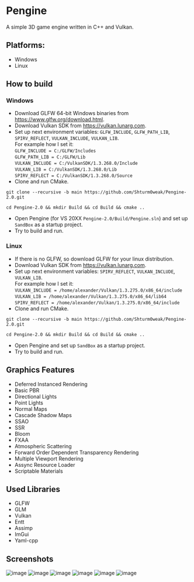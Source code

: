 # **Pengine**
A simple 3D game engine written in C++ and Vulkan.

## **Platforms:**
* Windows
* Linux

## **How to build**
### **Windows**
* Download GLFW 64-bit Windows binaries from https://www.glfw.org/download.html.
* Download Vulkan SDK from https://vulkan.lunarg.com.
* Set up next environment variables: `GLFW_INCLUDE`, `GLFW_PATH_LIB`, `SPIRV_REFLECT`, `VULKAN_INCLUDE`, `VULKAN_LIB`.\
For example how I set it:\
`GLFW_INCLUDE = C:/GLFW/Includes`\
`GLFW_PATH_LIB = C:/GLFW/Lib`\
`VULKAN_INCLUDE = C:/VulkanSDK/1.3.268.0/Include`\
`VULKAN_LIB = C:/VulkanSDK/1.3.268.0/Lib`\
`SPIRV_REFLECT = C:/VulkanSDK/1.3.268.0/Source`
* Clone and run CMake.
```
git clone --recursive -b main https://github.com/Shturm0weak/Pengine-2.0.git
```
```
cd Pengine-2.0 && mkdir Build && cd Build && cmake ..
```
* Open Pengine (for VS 20XX `Pengine-2.0/Build/Pengine.sln`) and set up `SandBox` as a startup project.
* Try to build and run.

### **Linux**
* If there is no GLFW, so download GLFW for your linux distribution.
* Download Vulkan SDK from https://vulkan.lunarg.com.
* Set up next environment variables: `SPIRV_REFLECT`, `VULKAN_INCLUDE`, `VULKAN_LIB`.\
For example how I set it:\
`VULKAN_INCLUDE = /home/alexander/Vulkan/1.3.275.0/x86_64/include`\
`VULKAN_LIB = /home/alexander/Vulkan/1.3.275.0/x86_64/lib64`\
`SPIRV_REFLECT = /home/alexander/Vulkan/1.3.275.0/x86_64/include`
* Clone and run CMake.
```
git clone --recursive -b main https://github.com/Shturm0weak/Pengine-2.0.git
```
```
cd Pengine-2.0 && mkdir Build && cd Build && cmake ..
```
* Open Pengine and set up `SandBox` as a startup project.
* Try to build and run.

## **Graphics Features**
* Deferred Instanced Rendering
* Basic PBR
* Directional Lights
* Point Lights
* Normal Maps
* Cascade Shadow Maps
* SSAO
* SSR
* Bloom
* FXAA
* Atmospheric Scattering
* Forward Order Dependent Transparency Rendering
* Multiple Viewport Rendering
* Assync Resource Loader
* Scriptable Materials

## **Used Libraries**
* GLFW
* GLM
* Vulkan
* Entt
* Assimp
* ImGui
* Yaml-cpp

## **Screenshots**
![image](https://github.com/user-attachments/assets/f1cff851-3218-4c87-ab61-abc023539da0)
![image](https://github.com/user-attachments/assets/9f742be0-1fba-4466-9e50-87294011cba3)
![image](https://github.com/user-attachments/assets/eb2f3c0e-3a5d-4883-8825-3ad99b871cf8)
![image](https://github.com/user-attachments/assets/3dbf3b3d-84ae-4129-ac96-dfd68cf8fed6)
![image](https://github.com/user-attachments/assets/ddfa34bb-5934-411c-b84f-588e5e4bd7f0)
![image](https://github.com/user-attachments/assets/053e7830-4217-4a9d-a578-dc31a80d86fc)
